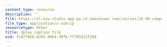 ```yaml
---
content_type: resource
description: ''
file: https://ol-ocw-studio-app-qa.s3.amazonaws.com/courses/16-90-computational-methods-in-aerospace-engineering-spring-2014/fc07f86882b5d0b436fbff765911f28d_ZyoZukr_sUA.srt
file_type: application/x-subrip
resourcetype: Other
title: 3play caption file
uid: fc07f868-82b5-d0b4-36fb-ff765911f28d
---
```

